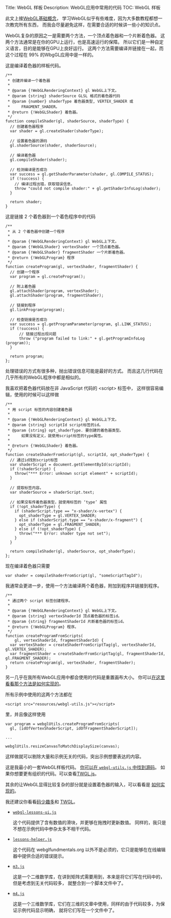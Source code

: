 Title: WebGL 样板
Description: WebGL应用中常用的代码
TOC: WebGL 样板


此文上接<a href="webgl-fundamentals.html">WebGL基础概念</a>，
学习WebGL似乎有些难度，因为大多数教程都想一次教完所有东西，
而我会尽量避免这样，在需要合适的时候讲一些小的知识点。

WebGL复杂的原因之一是需要两个方法，一个顶点着色器和一个片断着色器。
这两个方法通常是在你的GPU上运行，也是高速运行的保障。
所以它们是一种自定义语言，目的是能够在GPU上良好运行。
这两个方法需要编译并链接在一起，而这个过程在 99% 的WbgGL应用中是一样的。

这是编译着色器的样板代码。

    /**
     * 创建并编译一个着色器
     *
     * @param {!WebGLRenderingContext} gl WebGL上下文。
     * @param {string} shaderSource GLSL 格式的着色器代码
     * @param {number} shaderType 着色器类型, VERTEX_SHADER 或
     *     FRAGMENT_SHADER。
     * @return {!WebGLShader} 着色器。
     */
    function compileShader(gl, shaderSource, shaderType) {
      // 创建着色器程序
      var shader = gl.createShader(shaderType);

      // 设置着色器的源码
      gl.shaderSource(shader, shaderSource);

      // 编译着色器
      gl.compileShader(shader);

      // 检测编译是否成功
      var success = gl.getShaderParameter(shader, gl.COMPILE_STATUS);
      if (!success) {
        // 编译过程出错，获取错误信息。
        throw "could not compile shader:" + gl.getShaderInfoLog(shader);
      }

      return shader;
    }

这是链接 2 个着色器到一个着色程序中的代码

    /**
     * 从 2 个着色器中创建一个程序
     *
     * @param {!WebGLRenderingContext) gl WebGL上下文。
     * @param {!WebGLShader} vertexShader 一个顶点着色器。
     * @param {!WebGLShader} fragmentShader 一个片断着色器。
     * @return {!WebGLProgram} 程序
     */
    function createProgram(gl, vertexShader, fragmentShader) {
      // 创建一个程序
      var program = gl.createProgram();

      // 附上着色器
      gl.attachShader(program, vertexShader);
      gl.attachShader(program, fragmentShader);

      // 链接到程序
      gl.linkProgram(program);

      // 检查链接是否成功
      var success = gl.getProgramParameter(program, gl.LINK_STATUS);
      if (!success) {
          // 链接过程出现问题
          throw ("program failed to link:" + gl.getProgramInfoLog (program));
      }

      return program;
    };

处理错误的方式有很多种，抛出错误信息可能是最好的方式。
而且这几行代码在几乎所有的WebGL程序中都是相似的。

我喜欢把着色器代码放在非 JavaScript 代码的 &lt;script&gt; 标签中，
这样很容易编辑，使用的时候可以这样做

    /**
     * 用 script 标签的内容创建着色器
     *
     * @param {!WebGLRenderingContext} gl WebGL上下文。
     * @param {string} scriptId script标签的id。
     * @param {string} opt_shaderType. 要创建的着色器类型。
     *     如果没有定义，就使用script标签的type属性。
     *     
     * @return {!WebGLShader} 着色器。
     */
    function createShaderFromScript(gl, scriptId, opt_shaderType) {
      // 通过id找到script标签
      var shaderScript = document.getElementById(scriptId);
      if (!shaderScript) {
        throw("*** Error: unknown script element" + scriptId);
      }

      // 提取标签内容。
      var shaderSource = shaderScript.text;

      // 如果没有传着色器类型，就使用标签的 ‘type’ 属性
      if (!opt_shaderType) {
        if (shaderScript.type == "x-shader/x-vertex") {
          opt_shaderType = gl.VERTEX_SHADER;
        } else if (shaderScript.type == "x-shader/x-fragment") {
          opt_shaderType = gl.FRAGMENT_SHADER;
        } else if (!opt_shaderType) {
          throw("*** Error: shader type not set");
        }
      }

      return compileShader(gl, shaderSource, opt_shaderType);
    };

现在编译着色器只需要

    var shader = compileShaderFromScript(gl, "someScriptTagId");

我通常会更进一步，使用一个方法编译两个着色器，附加到程序并链接到程序。

    /**
     * 通过两个 script 标签创建程序。
     *
     * @param {!WebGLRenderingContext} gl WebGL上下文。
     * @param {string} vertexShaderId 顶点着色器的标签id。
     * @param {string} fragmentShaderId 片断着色器的标签id。
     * @return {!WebGLProgram} 程序。
     */
    function createProgramFromScripts(
        gl, vertexShaderId, fragmentShaderId) {
      var vertexShader = createShaderFromScriptTag(gl, vertexShaderId, gl.VERTEX_SHADER);
      var fragmentShader = createShaderFromScriptTag(gl, fragmentShaderId, gl.FRAGMENT_SHADER);
      return createProgram(gl, vertexShader, fragmentShader);
    }

另一几乎在我所有WebGL应用中都会使用的代码是重置画布大小。
你可以[在这里看看那个方法是如何实现的](webgl-resizing-the-canvas.html)。

所有示例中使用的这两个方法都在

    <script src="resources/webgl-utils.js"></script>

里，并且像这样使用

    var program = webglUtils.createProgramFromScripts(
      gl, [idOfVertexShaderScript, idOfFragmentShaderScript]);

    ...

    webglUtils.resizeCanvasToMatchDisplaySize(canvas);

这样做就可以剔除大量和示例无关的代码，突出示例想要表达的内容。

这是我最小的一套WebGL样板代码。
[你可以在 `webgl-utils.js` 中找到源码](../resources/webgl-utils.js)。
如果你想要更有组织的代码。可以查看[TWGL.js](https://twgljs.org)。

其余的让WebGL显得比较复杂的部分就是设置着色器的输入，可以看看是
<a href="webgl-how-it-works.html">如何实现的</a>。

我还建议你看看[码少趣多](webgl-less-code-more-fun.html)和
[TWGL](https://twgljs.org)。

*   [`webgl-lessons-ui.js`](../resources/webgl-lessons-ui.js)

    这个代码提供了含有数值的滑块，并更够在拖拽时更新数值。
    同样的，我只是不想在示例代码中参杂太多不相干代码。

*   [`lessons-helper.js`](../resources/lessons-helper.js)

    这个代码在 webglfundmentals.org 以外不是必须的，它只是能够在在线编辑器中提供合适的错误提示。

*   [`m3.js`](../resources/m3.js)

    这是一个二维数学库，在讲到矩阵式需要用到，本来是将它们写在代码中的，但是考虑到无关代码较多，
    就整合到一个脚本文件中了。

*   [`m4.js`](../resources/m4.js)

    这是一个三维数学库，它们在三维的文章中使用，同样的由于代码较多，为保证示例代码显示明确，
    就将它们写在一个文件中了。



